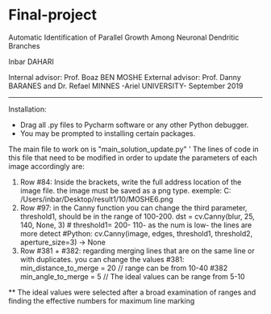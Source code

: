 # Final-project
Automatic Identification of
Parallel Growth Among Neuronal
Dendritic Branches

Inbar DAHARI 

Internal advisor: Prof. Boaz BEN MOSHE
External advisor: Prof. Danny BARANES and Dr. Refael MINNES
-Ariel UNIVERSITY-
September 2019
____________________________________________________________________________________________________________________________________
Installation:
- Drag all .py files to Pycharm software or any other Python debugger.
- You may be prompted to installing certain packages.

The main file to work on is "main_solution_update.py" '
The lines of code in this file that need to be modified in order to update the parameters of each image accordingly are:
1. Row #84: Inside the brackets, write the full address location of the image file. the image must be saved as a png type.
exemple:   C: /Users/inbar/Desktop/result1/10/MOSHE6.png
2. Row #97: in the Canny function you can change the third parameter, threshold1, should be in the range of 100-200.
   dst = cv.Canny(blur, 25, 140, None, 3)  # threshold1= 200- 110- as the num is low- the lines are more detect
        #Python: cv.Canny(image, edges, threshold1, threshold2, aperture_size=3) → None
3. Row #381 + #382: regarding merging lines that are on the same line or with duplicates. you can change the values
#381: min_distance_to_merge = 20 // range can be from 10-40
#382 min_angle_to_merge = 5  // The ideal values can be range from 5-10

** The ideal values were selected after a broad examination of ranges and finding the effective numbers for maximum line marking
